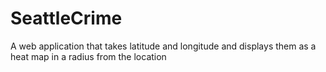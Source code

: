 # SeattleCrime
A web application that takes latitude and longitude and displays them as a heat map in a radius from the location
